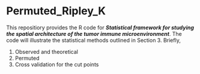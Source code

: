 # Permuted_Ripley_K

This repositiory provides the R code for ***Statistical framework for studying the spatial architecture of the tumor immune microenvironment***. The code will illustrate the statistical methods outlined in Section 3. Briefly, 
  1. Observed and theoretical
  2. Permuted
  3. Cross validation for the cut points


